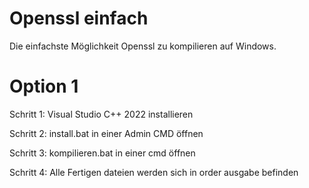 # Openssl einfach

Die einfachste Möglichkeit Openssl zu kompilieren auf Windows.

# Option 1

Schritt 1: Visual Studio C++ 2022 installieren

Schritt 2: install.bat in einer Admin CMD öffnen

Schritt 3: kompilieren.bat in einer cmd öffnen

Schritt 4: Alle Fertigen dateien werden sich in order ausgabe befinden
